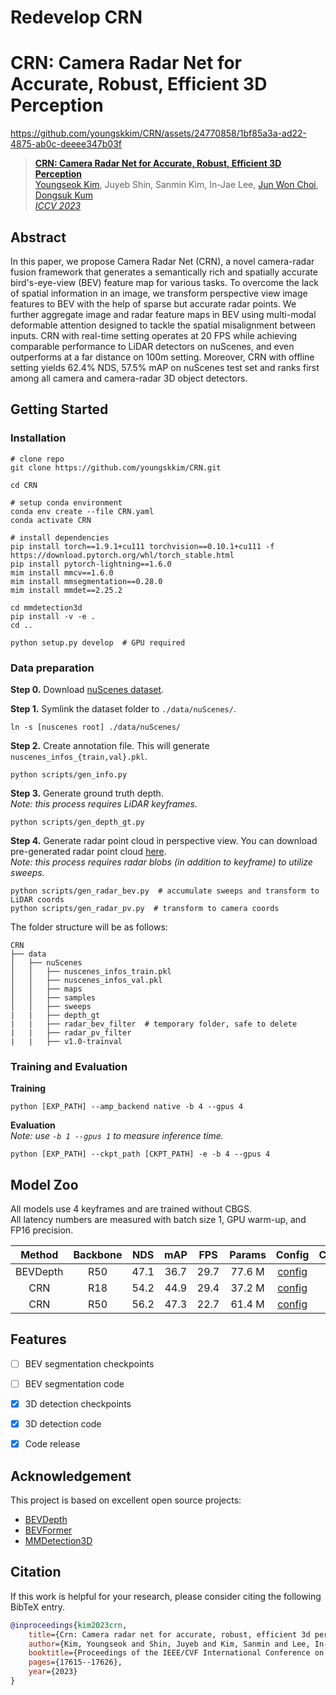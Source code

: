 # Redevelop CRN
# CRN: Camera Radar Net for Accurate, Robust, Efficient 3D Perception

https://github.com/youngskkim/CRN/assets/24770858/1bf85a3a-ad22-4875-ab0c-deeee347b03f

> [**CRN: Camera Radar Net for Accurate, Robust, Efficient 3D Perception**](https://arxiv.org/abs/2304.00670)  
> [Youngseok Kim](https://youngskkim.github.io/),
> Juyeb Shin, Sanmin Kim, In-Jae Lee, 
> [Jun Won Choi](https://www.spa.hanyang.ac.kr/),
> [Dongsuk Kum](http://vdclab.kaist.ac.kr/)  
> [*ICCV 2023*](https://iccv2023.thecvf.com/)


## Abstract
In this paper, we propose Camera Radar Net (CRN), a novel camera-radar fusion framework that generates a semantically rich and spatially accurate bird's-eye-view (BEV) feature map for various tasks.
To overcome the lack of spatial information in an image, we transform perspective view image features to BEV with the help of sparse but accurate radar points.
We further aggregate image and radar feature maps in BEV using multi-modal deformable attention designed to tackle the spatial misalignment between inputs.
CRN with real-time setting operates at 20 FPS while achieving comparable performance to LiDAR detectors on nuScenes, and even outperforms at a far distance on 100m setting.
Moreover, CRN with offline setting yields 62.4% NDS, 57.5% mAP on nuScenes test set and ranks first among all camera and camera-radar 3D object detectors.


## Getting Started

### Installation
```shell
# clone repo
git clone https://github.com/youngskkim/CRN.git

cd CRN

# setup conda environment
conda env create --file CRN.yaml
conda activate CRN

# install dependencies
pip install torch==1.9.1+cu111 torchvision==0.10.1+cu111 -f https://download.pytorch.org/whl/torch_stable.html
pip install pytorch-lightning==1.6.0
mim install mmcv==1.6.0
mim install mmsegmentation==0.28.0
mim install mmdet==2.25.2

cd mmdetection3d
pip install -v -e .
cd ..

python setup.py develop  # GPU required
```

### Data preparation
**Step 0.** Download [nuScenes dataset](https://www.nuscenes.org/nuscenes#download).

**Step 1.** Symlink the dataset folder to `./data/nuScenes/`.
```
ln -s [nuscenes root] ./data/nuScenes/
```

**Step 2.** Create annotation file. 
This will generate `nuscenes_infos_{train,val}.pkl`.
```
python scripts/gen_info.py
```

**Step 3.** Generate ground truth depth.  
*Note: this process requires LiDAR keyframes.*
```
python scripts/gen_depth_gt.py
```

**Step 4.** Generate radar point cloud in perspective view. 
You can download pre-generated radar point cloud [here](https://kaistackr-my.sharepoint.com/:u:/g/personal/youngseok_kim_kaist_ac_kr/EcEoswDVWu9GpGV5NSwGme4BvIjOm-sGusZdCQRyMdVUtw?e=OpZoQ4).  
*Note: this process requires radar blobs (in addition to keyframe) to utilize sweeps.*  
```
python scripts/gen_radar_bev.py  # accumulate sweeps and transform to LiDAR coords
python scripts/gen_radar_pv.py  # transform to camera coords
```

The folder structure will be as follows:
```
CRN
├── data
│   ├── nuScenes
│   │   ├── nuscenes_infos_train.pkl
│   │   ├── nuscenes_infos_val.pkl
│   │   ├── maps
│   │   ├── samples
│   │   ├── sweeps
|   |   ├── depth_gt
|   |   ├── radar_bev_filter  # temporary folder, safe to delete
|   |   ├── radar_pv_filter
|   |   ├── v1.0-trainval
```

### Training and Evaluation
**Training**
```
python [EXP_PATH] --amp_backend native -b 4 --gpus 4
```

**Evaluation**  
*Note: use `-b 1 --gpus 1` to measure inference time.*
```
python [EXP_PATH] --ckpt_path [CKPT_PATH] -e -b 4 --gpus 4
```

## Model Zoo
All models use 4 keyframes and are trained without CBGS.  
All latency numbers are measured with batch size 1, GPU warm-up, and FP16 precision.

|  Method  | Backbone | NDS  | mAP  | FPS  | Params | Config                                                  | Checkpoint                                                                                                  |
|:--------:|:--------:|:----:|:----:|:----:|:------:|:-------------------------------------------------------:|:-----------------------------------------------------------------------------------------------------------:|
| BEVDepth |   R50    | 47.1 | 36.7 | 29.7 | 77.6 M | [config](exps/det/BEVDepth_r50_256x704_128x128_4key.py) | [model](https://github.com/youngskkim/CRN/releases/download/v1.0/BEVDepth_r50_256x704_128x128_4key.pth) |
|   CRN    |   R18    | 54.2 | 44.9 | 29.4 | 37.2 M | [config](exps/det/CRN_r18_256x704_128x128_4key.py)      | [model](https://github.com/youngskkim/CRN/releases/download/v1.0/CRN_r18_256x704_128x128_4key.pth)      |
|   CRN    |   R50    | 56.2 | 47.3 | 22.7 | 61.4 M | [config](exps/det/CRN_r50_256x704_128x128_4key.py)      | [model](https://github.com/youngskkim/CRN/releases/download/v1.0/CRN_r50_256x704_128x128_4key.pth)      |


## Features
- [ ] BEV segmentation checkpoints 
- [ ] BEV segmentation code 
- [x] 3D detection checkpoints 
- [x] 3D detection code 
- [x] Code release 


## Acknowledgement
This project is based on excellent open source projects:
- [BEVDepth](https://github.com/Megvii-BaseDetection/BEVDepth)
- [BEVFormer](https://github.com/fundamentalvision/BEVFormer)
- [MMDetection3D](https://github.com/open-mmlab/mmdetection3d)


## Citation
If this work is helpful for your research, please consider citing the following BibTeX entry.

```bibtex
@inproceedings{kim2023crn,
    title={Crn: Camera radar net for accurate, robust, efficient 3d perception},
    author={Kim, Youngseok and Shin, Juyeb and Kim, Sanmin and Lee, In-Jae and Choi, Jun Won and Kum, Dongsuk},
    booktitle={Proceedings of the IEEE/CVF International Conference on Computer Vision},
    pages={17615--17626},
    year={2023}
}
```

